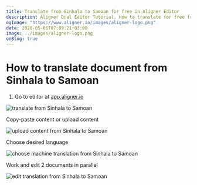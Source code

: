 ```yaml
---
title: Translate from Sinhala to Samoan for free in Aligner Editor
description: Aligner Dual Editor Tutorial. How to translate for free from Sinhala to Samoan. Aligner is multilingual document management platform. 
ogImage: "https://www.aligner.io/images/aligner-logo.png"
date: 2020-05-06T07:09:21+03:00
image: ../images/aligner-logo.png
onBlog: true
---
```


# How to translate document from Sinhala to Samoan

1. Go to editor at [app.aligner.io](https://app.aligner.io "Aligner App web page")

![translate from Sinhala to Samoan](../aligner-blank-editor.png "translate from Sinhala to Samoan")

Copy-paste content or upload content

![upload content from Sinhala to Samoan](../aligner-uploaded-document.png "upload content from Sinhala to Samoan")

Choose desired language

![choose machine translation from Sinhala to Samoan](../aligner-language-dropdown.png "choose machine translation from Sinhala to Samoan")

Work and edit 2 documents in parallel

![edit translation from Sinhala to Samoan](../aligner-double-sitded-editor.png "edit translation from Sinhala to Samoan")

